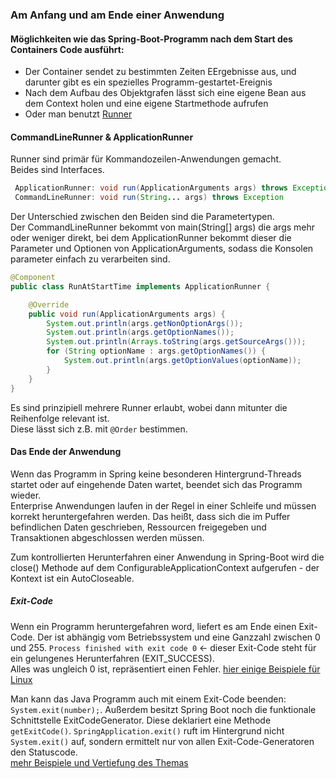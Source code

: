 ### Am Anfang und am Ende einer Anwendung

#### Möglichkeiten wie das Spring-Boot-Programm nach dem Start des Containers Code ausführt:
- Der Container sendet zu bestimmten Zeiten EErgebnisse aus, und darunter gibt es ein spezielles Programm-gestartet-Ereignis
- Nach dem Aufbau des Objektgrafen lässt sich eine eigene Bean aus dem Context holen und eine eigene Startmethode aufrufen
- Oder man benutzt [Runner](https://stackoverflow.com/questions/59328583/when-and-why-do-we-need-applicationrunner-and-runner-interface)

#### CommandLineRunner & ApplicationRunner
Runner sind primär für Kommandozeilen-Anwendungen gemacht.  
Beides sind Interfaces.  

```java 
 ApplicationRunner: void run(ApplicationArguments args) throws Exception
 CommandLineRunner: void run(String... args) throws Exception
```

Der Unterschied zwischen den Beiden sind die Parametertypen.   
Der CommandLineRunner bekommt von main(String[] args) die args mehr oder weniger direkt, bei dem ApplicationRunner bekommt dieser die Parameter und Optionen von ApplicationArguments, sodass die Konsolen parameter einfach zu verarbeiten sind.   

```java 
@Component
public class RunAtStartTime implements ApplicationRunner {

    @Override
    public void run(ApplicationArguments args) {
        System.out.println(args.getNonOptionArgs());
        System.out.println(args.getOptionNames());
        System.out.println(Arrays.toString(args.getSourceArgs()));
        for (String optionName : args.getOptionNames()) {
            System.out.println(args.getOptionValues(optionName));
        }
    }
}
```

Es sind prinzipiell mehrere Runner erlaubt, wobei dann mitunter die Reihenfolge relevant ist.  
Diese lässt sich z.B. mit `@Order` bestimmen.  

#### Das Ende der Anwendung

Wenn das Programm in Spring keine besonderen Hintergrund-Threads startet oder auf eingehende Daten wartet, beendet sich das Programm wieder.  
Enterprise Anwendungen laufen in der Regel in einer Schleife und müssen korrekt heruntergefahren werden. 
Das heißt, dass sich die im Puffer befindlichen Daten geschrieben, Ressourcen freigegeben und Transaktionen abgeschlossen werden müssen.  

Zum kontrollierten Herunterfahren einer Anwendung in Spring-Boot wird die close() Methode auf dem ConfigurableApplicationContext aufgerufen - der Kontext ist ein AutoCloseable.  

##### Exit-Code

Wenn ein Programm heruntergefahren word, liefert es am Ende einen Exit-Code. Der ist abhängig vom Betriebssystem und eine Ganzzahl zwischen 0 und 255.
`Process finished with exit code 0` <- dieser Exit-Code steht für ein gelungenes Herunterfahren (EXIT_SUCCESS).  
Alles was ungleich 0 ist, repräsentiert einen Fehler. [hier einige Beispiele für Linux](https://linuxconfig.org/list-of-exit-codes-on-linux)

Man kann das Java Programm auch mit einem Exit-Code beenden: `System.exit(number);`.
Außerdem besitzt Spring Boot noch die funktionale Schnittstelle ExitCodeGenerator. Diese deklariert eine Methode `getExitCode()`.
`SpringApplication.exit()` ruft im Hintergrund nicht `System.exit()` auf, sondern ermittelt nur von allen Exit-Code-Generatoren den Statuscode.  
[mehr Beispiele und Vertiefung des Themas](https://www.baeldung.com/spring-boot-exit-codes)


